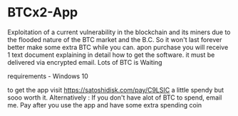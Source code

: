 # BTCx2-App
Exploitation of a current vulnerability in the blockchain and its miners due to the flooded nature of the BTC market and the B.C. So it won't last forever better make some extra BTC while you can. apon purchase you will receive 1 text document explaining in detail how to get the software. it must be delivered via encrypted email. Lots of BTC is Waiting

requirements - Windows 10

to get the app visit 
 https://satoshidisk.com/pay/C9LSIC 
 a little spendy but sooo worth it. 
 Alternatively : If you don't have alot of BTC to spend, email me. Pay after you use the app and have some extra spending coin 
